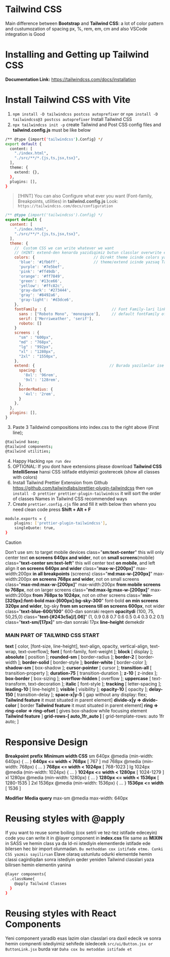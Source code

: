 # Tailwind CSS
Main difference between **Bootstrap** and **Tailwind CSS**: a lot of color pattern and custumozation of spacing px, %, rem, em, cm and also VSCode integration is Good

# Installing and Getting up Tailwind CSS
**Documentation Link:**         https://tailwindcss.com/docs/installation

# Install Tailwind CSS with Vite
1. ```npm install -D tailwindcss postcss autoprefixer``` or ```npm install -D tailwindcss@3 postcss autoprefixer``` Install Tailwind CSS
2. ```npx tailwindcss init -p``` create Tailwind and Post CSS config files and **tailwind.config.js** must be like below
```bash
/** @type {import('tailwindcss').Config} */
export default {
  content: [
    "./index.html",
    "./src/**/*.{js,ts,jsx,tsx}",
  ],
  theme: {
    extend: {},
  },
  plugins: [],
}
```
> [!HINT]
> You can also Configure what ever you want (Font-family, Breakpoints, utilities) in **tailwind.config.js**     Look: ```https://tailwindcss.com/docs/configuration```
```javascript
/** @type {import('tailwindcss').Config} */
export default {
  content: [
    "./index.html",
    "./src/**/*.{js,ts,jsx,tsx}",
  ],
  theme: {
    //  Custom CSS we can write whatever we want 
    // (HINT: extend-den kenarda yazidiqimiz butun classlar overwrite edir yeni sifirlayib sirf yazdiqimizi qebul edir, extend icine yazdiqim ise originala elave edir)
    colors: {                          // Direkt theme icinde colors yazsaq butun Tailwind colors-lari itireceksen cunki Artiq Tailwind ancaq bu rengleri taniyir 
      'blue': '#1fb6ff',               // theme/extend icinde yazsaq Tailwind oz colorslarindan elave bu colorlarida taniyacaq
      'purple': '#7e5bef',
      'pink': '#ff49db',
      'orange': '#ff7849',
      'green': '#13ce66',
      'yellow': '#ffc82c',
      'gray-dark': '#273444',
      'gray': '#8492a6',
      'gray-light': '#d3dce6',
    },
    fontFamily : {                             // Font Family-lari link yada download edende index.html-de yaz <style>@font face</style>
      sans : ["Roboto Mono", 'monospace'],     // default fontFamily of Tailwind is SANS if we change it all pages will inherit from it
      serif: ['Merriweather', 'serif'],
      roboto: []
    }
    screens : {
      "sm" : "600px",
      "md" : "768px",
      "lg" : "992px",
      "xl" : "1280px",
      "2xl" : "1550px",
    },
    extend: {                                 // Burada yazilanlar ise Tailwind-in oz daxilinden classlardan elave classlar yaradiqimiz yerdir
      spacing: {
        '8xl': '96rem',
        '9xl': '128rem',
      },
      borderRadius: {
        '4xl': '2rem',
      }
    },
  },
  plugins: [],
}
```


3. Paste 3 Taildwind compositions into index.css to the right above (First line);
```bash
@tailwind base;
@tailwind components;
@tailwind utilities;
```
4. Happy Hacking ```npm run dev```
5. OPTIONAL: If you dont have extensions please download **Tailwind CSS IntelliSense** hansi CSS istifade etdiyimizi gosterecek (show all classes with colors)
6. Install Tailwind Prettier Extension from Github                        https://github.com/tailwindlabs/prettier-plugin-tailwindcss then
```npm install -D prettier prettier-plugin-tailwindcss``` it will sort the order of classes Names in Tailwind CSS recommended ways
7. Create ```prettier.config.cjs``` file and fill it with below then whenn you need clean code press **Shift + Alt + F**
```bash
module.exports = {
    plugins: ['prettier-plugin-tailwindcss'],
    singleQuote: true,
}
```


> [!CAUTION]
> Don’t use sm: to target mobile devices
class="**sm:text-center**" 		                                this will only center text **on screens 640px and wider**, not on **small screens**(mobile)  
class="**text-center sm:text-left**"	                        this will center text **on mobile**, and left align it **on screens 640px and wider** 
class="**max-w-[200px]**"  		                                max-width:200px 	**in all breakpoints** (screens)
class="**md:max-w-[200px]**"     		                          max-width:200px 	**on screens 768px and wider**, not on small screens
class="**max-md:max-w-[200px]**"     	                        max-width:200px   **from mobile screens to 768px**, not on larger screens
class="**md:max-lg:max-w-[200px]**"                           max-width:200px  	**from 768px to 1024px**, not on other screens
class="**min-[320px]:font-bold max-[600px]:bg-sky-300**"     	font-bold **on min screens 320px and wider**, bg-sky **from sm screens till on screens 600px**, not wider
class="**text-blue-600/100**"					                        600-dan sonraki reqem **opacitydi** (100, 75, 50,25,0)
class="**text-[#243c5a]/[.06]**"					                    (1,  0.9  0.8   0.7  0.6  0.5  0.4  0.3  0.2  0.1)
class="**text-sm/[17px]**"						                        sm-dan sonraki 17px **line-height** demekdir



### MAIN PART OF TAILWIND CSS START
**text**                                     [ color, [font-size, line-height], text-align, opacity, vertical-align, text-wrap, text-overflow];
**font**                                     [ font-family, font-weight ];
**block**                                    [ display ];
**absolute**                                 [ position ];
**rounded-sm**                               [ border-radius ]; 
**border-2**                                 [ border-width ]; 
**border-solid**                             [ border-style ]; 
**border-white**                             [ border-color ]; 
**shadow-sm**                                [ box-shadow ]; 
**cursor-pointer**                           [ cursor ]; 
**transition-all**                           [ transition-property ];
**duration-75**                              [ transition-duration ]; 
**z-10**                                     [ z-index ]; 
**box-border**                               [ box-sizing ];
**overflow-hidden**                          [ overflow ];
**uppercase**                                [ text-transform, text-decoration ];
**italic**                                   [ font-style ]; 
**tracking**                                 [ letter-spacing ]; 
**leading-10**                               [ line-height ]; 
**visible**                                  [ visibility ];
**opacity-10**                               [ opacity ]; 
**delay-150**                                [ transition-delay ]; 
**space-x|y-5**                              [ gap without any display: flex; **Tailwind feature** it must situated in parent element]
**divide-x|y => divide-color**               [ border **Tailwind feature** it must situated in parent element]
**ring => ring-color => ring-ofset**         [ gives box-shadow while focusing element **Tailwind feature** ]
**grid-rows-[ auto_1fr_auto ]**              [ grid-template-rows: auto 1fr auto; ]


# Responsive Design
**Breakpoint**      **prefix**	              **Minimum width	CSS**
    sm	              640px	                @media (min-width: 640px)  { ... }        **640px <= width < 768px**           [ 767 ]
    md	              768px	                @media (min-width: 768px)  { ... }        **768px <= width < 1024px**          [ 768-1023 ]
    lg	              1024px	              @media (min-width: 1024px) { ... }       **1024px <= width < 1280px**          [ 1024-1279 ]
    xl	              1280px	              @media (min-width: 1280px) { ... }       **1280px <= width < 1536px**          [ 1280-1535 ]
    2xl	              1536px	              @media (min-width: 1536px) { ... }       **1536px <= width**                   [ 1536 ]


**Modifier**	          **Media query**
  max-sm	           @media max-width: 640px




# Reusing styles with @apply
If you want to reuse some boiling (cox setrli ve tez-tez istifade edeceyin) code you can write it in @layer component in **index.css** file same as **MIXIN** in SASS
ve hemin class ya da Id-ni istediyin elementlerde istifade ede bilersen hec bir import olunmadan. ```Bu methoddan cox istifade etme. Cunki CSS yazmis sayilirsan```
Elave olaraq ustunlutu odurki elementde hemin classi cagirdiqdan sonra istediyin qeder yeniden Tailwind classlari yaza bilirsen hemin elementin yanina
```bash
@layer components{
  .className{
    @apply Tailwind Classes
  }
}
```

# Reusing styles with React Components
Yeni component yaradib esas lazim olan classlari ora daxil edecik ve sonra hemin compnenti istediyimiz sehifede isledeceik ```src/ui/Button.jsx or ButtonLink.jsx``` burda var ```Daha cox bu metoddan istifade et```
